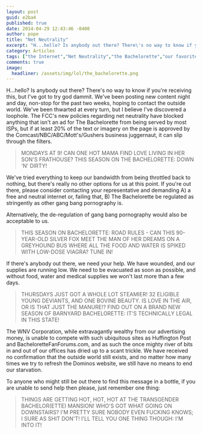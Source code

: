 ```yaml
---
layout: post
guid: e2ba4
published: true
date: 2014-04-29 12:43:46 -0400
author: pope
title: "Net Neutrality"
excerpt: "H...hello? Is anybody out there? There\'s no way to know if you\'re receiving this, but I\'ve got to try god dammit. The new Net Neutrality laws have already taken effect, and we\'re trapped in here, trapped with no bandwidth, a fate worse than the fires of hell itself. "
category: Articles
tags: ["the Internet","Net Neutrality","the Bachelorette","our favorite TV shows","THURSDAYS JUST GOT A WHOLE LOT STEAMIER!","Unbiased Newsmanship","it feels offensive but I'm not sure to whom","steamy","sexy","flirty","dirty","misleading tags","0 to beastiality in under 6 seconds"]
comments: true 
image:
  headliner: /assets/img/lol/the_bachelorette.png
---
```


H...hello? Is anybody out there? There's no way to know if you're receiving this, but I've got to try god dammit. We've been posting new content night and day, non-stop for the past two weeks, hoping to contact the outside world. We've been thwarted at every turn, but I believe I've discovered a loophole. The FCC's new policies regarding net neutrality have blocked anything that isn't an ad for The Bachelorette from being served by most ISPs, but if at least 20% of the text or imagery on the page is approved by the Comcast/NBC/ABC/Mott's/Gushers business juggernaut, it can slip through the filters.

> MONDAYS AT 9! CAN ONE HOT MAMA FIND LOVE LIVING IN HER SON'S FRATHOUSE? THIS SEASON ON THE BACHELORETTE: DOWN 'N' DIRTY!

We've tried everything to keep our bandwidth from being throttled back to nothing, but there's really no other options for us at this point. If you're out there, please consider contacting your representative and demanding A) a free and neutral internet or, failing that, B) The Bachelorette be regulated as stringently as other gang bang pornography is.

Alternatively, the de-regulation of gang bang pornography would also be acceptable to us.

> THIS SEASON ON BACHELORETTE: ROAD RULES - CAN THIS 90-YEAR-OLD SILVER FOX MEET THE MAN OF HER DREAMS ON A GREYHOUND BUS WHERE ALL THE FOOD AND WATER IS SPIKED WITH LOW-DOSE VIAGRA? TUNE IN!

If there's anybody out there, we need your help. We have wounded, and our supplies are running low. We need to be evacuated as soon as possible, and without food, water and medical supplies we won't last more than a few days.

> THURSDAYS JUST GOT A WHOLE LOT STEAMIER! 32 ELIGIBLE YOUNG DEVIANTS, AND ONE BOVINE BEAUTY. IS LOVE IN THE AIR, OR IS THAT JUST THE MANURE!? FIND OUT ON A BRAND NEW SEASON OF BARNYARD BACHELORETTE: IT'S TECHNICALLY LEGAL IN THIS STATE!

The WNV Corporation, while extravagantly wealthy from our advertising money, is unable to compete with such ubiquitous sites as Huffington Post and BacheloretteFanForums.com, and as such the once mighty river of bits in and out of our offices has dried up to a scant trickle. We have received no confirmation that the outside world still exists, and no matter how many times we try to refresh the Dominos website, we still have no means to end our starvation.

To anyone who might still be out there to find this message in a bottle, if you are unable to send help then please, just remember one thing:

> THINGS ARE GETTING HOT, HOT, HOT AT THE TRANSGENDER BACHELOR(ETTE) MANSION! WHO'S GOT WHAT GOING ON DOWNSTAIRS? I'M PRETTY SURE NOBODY EVEN FUCKING KNOWS; I SURE AS SHIT DON'T! I'LL TELL YOU ONE THING THOUGH: I'M INTO IT!